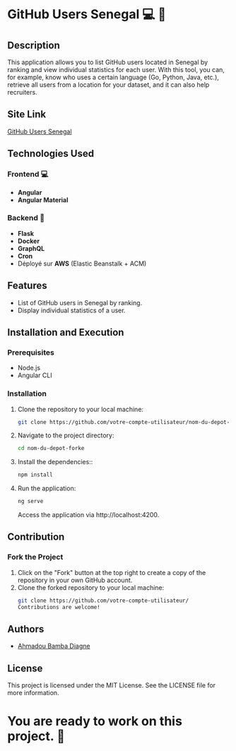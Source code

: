 # GitHub Users Senegal 💻 🚀

## Description
This application allows you to list GitHub users located in Senegal by ranking and view individual statistics for each user. With this tool, you can, for example, know who uses a certain language (Go, Python, Java, etc.), retrieve all users from a location for your dataset, and it can also help recruiters.


## Site Link
[GitHub Users Senegal](https://github-stats-bambadiagne.vercel.app/users/senegal)

## Technologies Used

### Frontend 💻
- **Angular**
- **Angular Material**

### Backend 🚀
- **Flask**
- **Docker**
- **GraphQL**
- **Cron**
- Déployé sur **AWS** (Elastic Beanstalk + ACM)

## Features
- List of GitHub users in Senegal by ranking.
- Display individual statistics of a user.

## Installation and Execution

### Prerequisites
- Node.js
- Angular CLI


### Installation

1. Clone the repository to your local machine:
   ```bash
   git clone https://github.com/votre-compte-utilisateur/nom-du-depot-forke.git

2. Navigate to the project directory:
    ```bash
    cd nom-du-depot-forke
    ```
3. Install the dependencies::
    ```bash
    npm install
    ```
4. Run the application:
    ```bash
    ng serve
    ```
   Access the application via http://localhost:4200.

## Contribution
### Fork the Project
1. Click on the "Fork" button at the top right to create a copy   of the repository in your own GitHub account.
2. Clone the forked repository to your local machine:
   ```bash
   git clone https://github.com/votre-compte-utilisateur/
   Contributions are welcome!

## Authors
- [Ahmadou Bamba Diagne](https://github.com/bambadiagne)

## License
This project is licensed under the MIT License. See the LICENSE file for more information.

# You are ready to work on this project. 🎉
